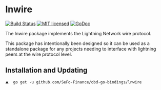 lnwire
======

[![Build Status](http://img.shields.io/travis/lightningnetwork/lnd.svg)](https://travis-ci.org/lightningnetwork/lnd) 
[![MIT licensed](https://img.shields.io/badge/license-MIT-blue.svg)](https://github.com/lightningnetwork/lnd/blob/master/LICENSE)
[![GoDoc](https://img.shields.io/badge/godoc-reference-blue.svg)](http://godoc.org/github.com/SeFo-Finance/obd-go-bindings/lnwire)

The lnwire package implements the Lightning Network wire protocol.

This package has intentionally been designed so it can be used as a standalone
package for any projects needing to interface with lightning peers at the wire
protocol level.

## Installation and Updating

```shell
⛰  go get -u github.com/SeFo-Finance/obd-go-bindings/lnwire
```
